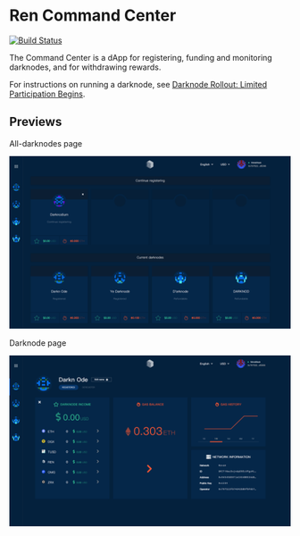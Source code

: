 # Ren Command Center

[![Build Status](https://travis-ci.org/republicprotocol/command-center.svg?branch=master)](https://travis-ci.org/republicprotocol/command-center)

The Command Center is a dApp for registering, funding and monitoring darknodes, and for withdrawing rewards.

For instructions on running a darknode, see [Darknode Rollout: Limited Participation Begins](https://medium.com/republicprotocol/a-sdarknode-rollout-limited-participation-begins-68f51d9bb865).

## Previews

All-darknodes page

![preview 1](./preview-1.png)

Darknode page

![preview 2](./preview-2.png)
